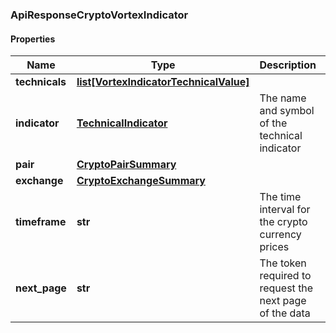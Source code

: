 ### ApiResponseCryptoVortexIndicator

#### Properties
Name | Type | Description | Notes
------------ | ------------- | ------------- | -------------
**technicals** | [**list[VortexIndicatorTechnicalValue]**](VortexIndicatorTechnicalValue.md) |  | [optional] 
**indicator** | [**TechnicalIndicator**](TechnicalIndicator.md) | The name and symbol of the technical indicator | [optional] 
**pair** | [**CryptoPairSummary**](CryptoPairSummary.md) |  | [optional] 
**exchange** | [**CryptoExchangeSummary**](CryptoExchangeSummary.md) |  | [optional] 
**timeframe** | **str** | The time interval for the crypto currency prices | [optional] 
**next_page** | **str** | The token required to request the next page of the data | [optional] 



